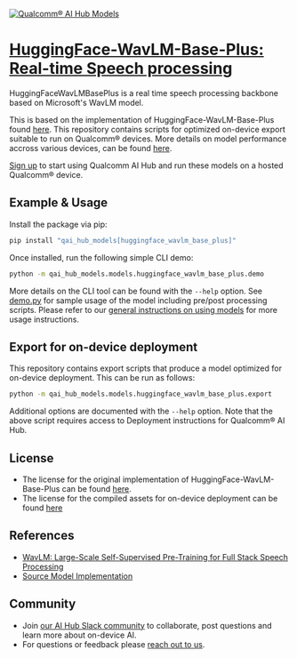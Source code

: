[![Qualcomm® AI Hub Models](https://qaihub-public-assets.s3.us-west-2.amazonaws.com/qai-hub-models/quic-logo.jpg)](../../README.md)


# [HuggingFace-WavLM-Base-Plus: Real-time Speech processing](https://aihub.qualcomm.com/models/huggingface_wavlm_base_plus)

HuggingFaceWavLMBasePlus is a real time speech processing backbone based on Microsoft's WavLM model.

This is based on the implementation of HuggingFace-WavLM-Base-Plus found
[here]({source_repo}). This repository contains scripts for optimized on-device
export suitable to run on Qualcomm® devices. More details on model performance
accross various devices, can be found [here](https://aihub.qualcomm.com/models/huggingface_wavlm_base_plus).

[Sign up](https://myaccount.qualcomm.com/signup) to start using Qualcomm AI Hub and run these models on a hosted Qualcomm® device.




## Example & Usage

Install the package via pip:
```bash
pip install "qai_hub_models[huggingface_wavlm_base_plus]"
```


Once installed, run the following simple CLI demo:

```bash
python -m qai_hub_models.models.huggingface_wavlm_base_plus.demo
```
More details on the CLI tool can be found with the `--help` option. See
[demo.py](demo.py) for sample usage of the model including pre/post processing
scripts. Please refer to our [general instructions on using
models](../../../#getting-started) for more usage instructions.

## Export for on-device deployment

This repository contains export scripts that produce a model optimized for
on-device deployment. This can be run as follows:

```bash
python -m qai_hub_models.models.huggingface_wavlm_base_plus.export
```
Additional options are documented with the `--help` option. Note that the above
script requires access to Deployment instructions for Qualcomm® AI Hub.


## License
* The license for the original implementation of HuggingFace-WavLM-Base-Plus can be found
  [here](https://github.com/microsoft/unilm/blob/master/LICENSE).
* The license for the compiled assets for on-device deployment can be found [here](https://qaihub-public-assets.s3.us-west-2.amazonaws.com/qai-hub-models/Qualcomm+AI+Hub+Proprietary+License.pdf)


## References
* [WavLM: Large-Scale Self-Supervised Pre-Training for Full Stack Speech Processing](https://arxiv.org/abs/2110.13900)
* [Source Model Implementation](https://huggingface.co/patrickvonplaten/wavlm-libri-clean-100h-base-plus/tree/main)



## Community
* Join [our AI Hub Slack community](https://aihub.qualcomm.com/community/slack) to collaborate, post questions and learn more about on-device AI.
* For questions or feedback please [reach out to us](mailto:ai-hub-support@qti.qualcomm.com).


